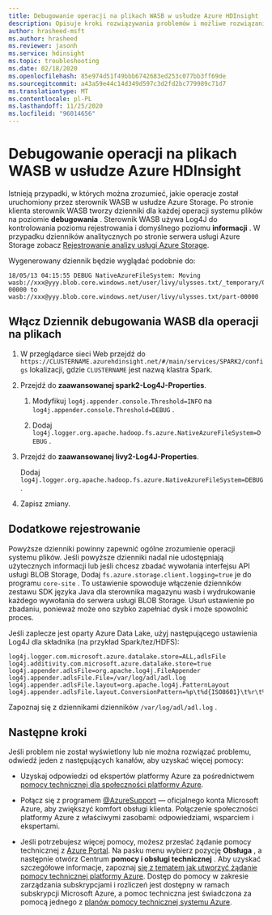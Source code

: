 ```yaml
---
title: Debugowanie operacji na plikach WASB w usłudze Azure HDInsight
description: Opisuje kroki rozwiązywania problemów i możliwe rozwiązania problemów występujących podczas pracy z klastrami usługi Azure HDInsight.
author: hrasheed-msft
ms.author: hrasheed
ms.reviewer: jasonh
ms.service: hdinsight
ms.topic: troubleshooting
ms.date: 02/18/2020
ms.openlocfilehash: 85e974d51f49bbb6742683ed253c077bb3ff69de
ms.sourcegitcommit: a43a59e44c14d349d597c3d2fd2bc779989c71d7
ms.translationtype: MT
ms.contentlocale: pl-PL
ms.lasthandoff: 11/25/2020
ms.locfileid: "96014656"
---
```

# <a name="debug-wasb-file-operations-in-azure-hdinsight"></a>Debugowanie operacji na plikach WASB w usłudze Azure HDInsight

Istnieją przypadki, w których można zrozumieć, jakie operacje został uruchomiony przez sterownik WASB w usłudze Azure Storage. Po stronie klienta sterownik WASB tworzy dzienniki dla każdej operacji systemu plików na poziomie **debugowania** . Sterownik WASB używa Log4J do kontrolowania poziomu rejestrowania i domyślnego poziomu **informacji** . W przypadku dzienników analitycznych po stronie serwera usługi Azure Storage zobacz [Rejestrowanie analizy usługi Azure Storage](../../storage/common/storage-analytics-logging.md).

Wygenerowany dziennik będzie wyglądać podobnie do:

```log
18/05/13 04:15:55 DEBUG NativeAzureFileSystem: Moving wasb://xxx@yyy.blob.core.windows.net/user/livy/ulysses.txt/_temporary/0/_temporary/attempt_20180513041552_0000_m_000000_0/part-00000 to wasb://xxx@yyy.blob.core.windows.net/user/livy/ulysses.txt/part-00000
```

## <a name="turn-on-wasb-debug-log-for-file-operations"></a>Włącz Dziennik debugowania WASB dla operacji na plikach

1. W przeglądarce sieci Web przejdź do `https://CLUSTERNAME.azurehdinsight.net/#/main/services/SPARK2/configs` lokalizacji, gdzie `CLUSTERNAME` jest nazwą klastra Spark.

1. Przejdź do **zaawansowanej spark2-Log4J-Properties**.

    1. Modyfikuj `log4j.appender.console.Threshold=INFO` na `log4j.appender.console.Threshold=DEBUG` .

    1. Dodaj `log4j.logger.org.apache.hadoop.fs.azure.NativeAzureFileSystem=DEBUG` .

1. Przejdź do **zaawansowanej livy2-Log4J-Properties**.

    Dodaj `log4j.logger.org.apache.hadoop.fs.azure.NativeAzureFileSystem=DEBUG` .

1. Zapisz zmiany.

## <a name="additional-logging"></a>Dodatkowe rejestrowanie

Powyższe dzienniki powinny zapewnić ogólne zrozumienie operacji systemu plików. Jeśli powyższe dzienniki nadal nie udostępniają użytecznych informacji lub jeśli chcesz zbadać wywołania interfejsu API usługi BLOB Storage, Dodaj `fs.azure.storage.client.logging=true` je do programu `core-site` . To ustawienie spowoduje włączenie dzienników zestawu SDK języka Java dla sterownika magazynu wasb i wydrukowanie każdego wywołania do serwera usługi BLOB Storage. Usuń ustawienie po zbadaniu, ponieważ może ono szybko zapełniać dysk i może spowolnić proces.

Jeśli zaplecze jest oparty Azure Data Lake, użyj następującego ustawienia Log4J dla składnika (na przykład Spark/tez/HDFS):

```
log4j.logger.com.microsoft.azure.datalake.store=ALL,adlsFile
log4j.additivity.com.microsoft.azure.datalake.store=true
log4j.appender.adlsFile=org.apache.log4j.FileAppender
log4j.appender.adlsFile.File=/var/log/adl/adl.log
log4j.appender.adlsFile.layout=org.apache.log4j.PatternLayout
log4j.appender.adlsFile.layout.ConversionPattern=%p\t%d{ISO8601}\t%r\t%c\t[%t]\t%m%n
```

Zapoznaj się z dziennikami dzienników `/var/log/adl/adl.log` .

## <a name="next-steps"></a>Następne kroki

Jeśli problem nie został wyświetlony lub nie można rozwiązać problemu, odwiedź jeden z następujących kanałów, aby uzyskać więcej pomocy:

* Uzyskaj odpowiedzi od ekspertów platformy Azure za pośrednictwem [pomocy technicznej dla społeczności platformy Azure](https://azure.microsoft.com/support/community/).

* Połącz się z programem [@AzureSupport](https://twitter.com/azuresupport) — oficjalnego konta Microsoft Azure, aby zwiększyć komfort obsługi klienta. Połączenie społeczności platformy Azure z właściwymi zasobami: odpowiedziami, wsparciem i ekspertami.

* Jeśli potrzebujesz więcej pomocy, możesz przesłać żądanie pomocy technicznej z [Azure Portal](https://portal.azure.com/?#blade/Microsoft_Azure_Support/HelpAndSupportBlade/). Na pasku menu wybierz pozycję **Obsługa** , a następnie otwórz Centrum **pomocy i obsługi technicznej** . Aby uzyskać szczegółowe informacje, zapoznaj [się z tematem jak utworzyć żądanie pomocy technicznej platformy Azure](../../azure-portal/supportability/how-to-create-azure-support-request.md). Dostęp do pomocy w zakresie zarządzania subskrypcjami i rozliczeń jest dostępny w ramach subskrypcji Microsoft Azure, a pomoc techniczna jest świadczona za pomocą jednego z [planów pomocy technicznej systemu Azure](https://azure.microsoft.com/support/plans/).